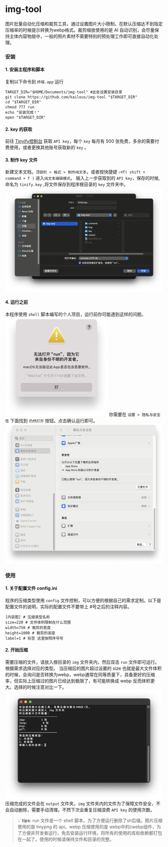 # img-tool
图片批量自动化压缩和裁剪工具，通过设置图片大小限制，在默认压缩达不到指定压缩率的时候提示转换为webp格式。裁剪缩放使用的是 AI 自动识别，会尽量保持主体内容物居中，一般的照片素材不需要特别的预处理工作即可直接自动化处理。
### 安装
#### 1. 安装主程序和脚本
复制以下命令到 `终端.app` 运行
```shell
TARGET_DIR="$HOME/Documents/img-tool" #此处设置安装目录
git clone https://github.com/kailous/img-tool "$TARGET_DIR"
cd "$TARGET_DIR"
chmod 777 run
echo "安装完成！"
open "$TARGET_DIR"
```
#### 2. key 的获取
前往 [Tinyify控制台](https://tinify.com/dashboard/api) 获取 `API key`，每个 `key` 每月有 500 张免费，多余的需要付费使用，或者更换其他账号获取新的 `key` 。

#### 3. 制作 key 文件
新建文本文档，`顶部栏 > 格式 > 制作纯文本`，或者按快捷键 `⇧⌘T( shift + command + T )` 进入`纯文本编辑模式`。
输入上一步获取到的 `API key`，保存的时候,命名为 `tinify.key` ,将文件保存到程序根目录的 `key` 文件夹中。
![保存tinify.key文件到 key文件夹](README/保存key文件.png)

#### 4. 运行之前
本程序使用 `shell` 脚本编写的个人项目，运行前你可能遇到这样的问题。
![不明开发者](README/不明开发者.png)
你需要在 `设置 > 隐私与安全性` 下面找到 `仍然打开` 按钮。点击确认运行即可。
![仍然打开](README/解决方法.png)
### 使用
#### 1. 关于配置文件 config.ini
程序的压缩类型使用 `config` 文件控制，可以方便的根据自己的需求定制。以下是配置文件的说明，实际的配置文件不要带上 #号之后的注释内容。

```shell
[内容图] # 压缩类型名称
size=220 # 文件体积限制在什么范围
width=750 # 裁剪的宽度
height=1000 # 裁剪的高度
label=1 # 标签 这里按照序号写
```
#### 2. 开始压缩
需要压缩的文件，请放入根目录的 `img` 文件夹内，然后双击 `run` 文件即可运行。根据需求选择对应的类型。
当压缩后的图片超过设置的 size 也就是最大文件体积的时候，会询问是否转换为webp，webp通常在同等质量下，具备更好的压缩率，但实际上压缩过的图片已经达到极限了，有可能转换成 webp 反而体积更大。选择的时候注意对比一下。
![run](README/run.png)
压缩完成的文件会在 `output` 文件夹，`img` 文件夹内的文件为了保障文件安全，不会自动删除，需要手动清理。不然下次会重复压缩浪费 `API key` 的使用次数。

> 💡 **tips**: run 文件是一个 shell 脚本，为了方便运行删除了sh后缀。图片压缩使用的是 tinypng 的 api。webp 压缩使用的是 webp中的cwebp组件，为了方便非开发者运行，免去安装运行环境，将所有的使用的库和依赖都打包在一起了。使用的时候请保持文件和目录的完整。